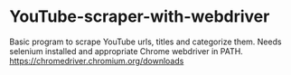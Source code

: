 # YouTube-scraper-with-webdriver
Basic program to scrape YouTube urls, titles and categorize them. 
Needs selenium installed and appropriate Chrome webdriver in PATH. https://chromedriver.chromium.org/downloads
